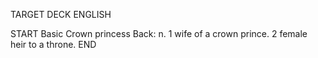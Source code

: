 TARGET DECK
ENGLISH

START
Basic
Crown princess
Back: n. 1 wife of a crown prince. 2 female heir to a throne.
END
